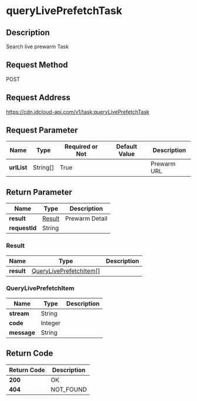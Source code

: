 # queryLivePrefetchTask


## Description
Search live prewarm Task

## Request Method
POST

## Request Address
https://cdn.jdcloud-api.com/v1/task:queryLivePrefetchTask


## Request Parameter
|Name|Type|Required or Not|Default Value|Description|
|---|---|---|---|---|
|**urlList**|String[]|True| |Prewarm URL|


## Return Parameter
|Name|Type|Description|
|---|---|---|
|**result**|[Result](#result)|Prewarm Detail|
|**requestId**|String| |

### <div id="Result">Result</div>
|Name|Type|Description|
|---|---|---|
|**result**|[QueryLivePrefetchItem[]](#queryliveprefetchitem)| |
### <div id="QueryLivePrefetchItem">QueryLivePrefetchItem</div>
|Name|Type|Description|
|---|---|---|
|**stream**|String| |
|**code**|Integer| |
|**message**|String| |

## Return Code
|Return Code|Description|
|---|---|
|**200**|OK|
|**404**|NOT_FOUND|
